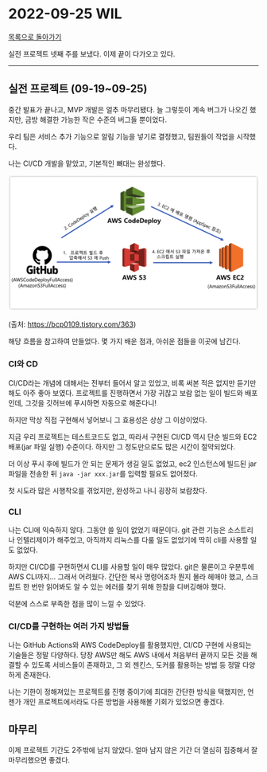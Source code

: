 # 2022-09-25 WIL

[목록으로 돌아가기](/README.md)

실전 프로젝트 넷째 주를 보냈다. 이제 끝이 다가오고 있다.

---

## 실전 프로젝트 (09-19~09-25)

중간 발표가 끝나고, MVP 개발은 얼추 마무리됐다. 늘 그렇듯이 계속 버그가 나오긴 했지만, 금방 해결한 가능한 작은 수준의 버그들 뿐이었다.

우리 팀은 서비스 추가 기능으로 알림 기능을 넣기로 결정했고, 팀원들이 작업을 시작했다.

나는 CI/CD 개발을 맡았고, 기본적인 뼈대는 완성했다.

![Deploy WorkFlow](/images/deploy-workflow.png)

(출처: <https://bcp0109.tistory.com/363>)

해당 흐름을 참고하여 만들었다. 몇 가지 배운 점과, 아쉬운 점들을 이곳에 남긴다.

### CI와 CD

CI/CD라는 개념에 대해서는 전부터 들어서 알고 있었고, 비록 써본 적은 없지만 듣기만 해도 아주 좋아 보였다. 프로젝트를 진행하면서 가장 귀찮고 보람 없는 일이 빌드와 배포인데, 그것을 깃허브에 푸시하면 자동으로 해준다니!

하지만 막상 직접 구현해서 넣어보니 그 효용성은 상상 그 이상이었다.

지금 우리 프로젝트는 테스트코드도 없고, 따라서 구현된 CI/CD 역시 단순 빌드와 EC2 배포(jar 파일 실행) 수준이다. 하지만 그 정도만으로도 많은 시간이 절약되었다.

더 이상 푸시 후에 빌드가 안 되는 문제가 생길 일도 없었고, ec2 인스턴스에 빌드된 jar 파일을 전송한 뒤 `java -jar xxx.jar`를 입력할 필요도 없어졌다.

첫 시도라 많은 시행착오를 겪었지만, 완성하고 나니 굉장히 보람찼다.

### CLI

나는 CLI에 익숙하지 않다. 그동안 쓸 일이 없었기 때문이다. git 관련 기능은 소스트리나 인텔리제이가 해주었고, 아직까지 리눅스를 다룰 일도 없었기에 딱히 cli를 사용할 일도 없었다.

하지만 CI/CD를 구현하면서 CLI를 사용할 일이 매우 많았다. git은 물론이고 우분투에 AWS CLI까지... 그래서 어려웠다. 간단한 복사 명령어조차 뭔지 몰라 헤매야 했고, 스크립트 한 번만 읽어봐도 알 수 있는 에러를 찾기 위해 한참을 디버깅해야 했다.

덕분에 스스로 부족한 점을 많이 느낄 수 있었다.

### CI/CD를 구현하는 여러 가지 방법들

나는 GitHub Actions와 AWS CodeDeploy를 활용했지만, CI/CD 구현에 사용되는 기술들은 정말 다양하다. 당장 AWS만 해도 AWS 내에서 처음부터 끝까지 모든 것을 해결할 수 있도록 서비스들이 존재하고, 그 외 젠킨스, 도커를 활용하는 방법 등 정말 다양하게 존재한다.

나는 기한이 정해져있는 프로젝트를 진행 중이기에 최대한 간단한 방식을 택했지만, 언젠가 개인 프로젝트에서라도 다른 방법을 사용해볼 기회가 있었으면 좋겠다.

## 마무리

이제 프로젝트 기간도 2주밖에 남지 않았다. 얼마 남지 않은 기간 더 열심히 집중해서 잘 마무리했으면 좋겠다.
